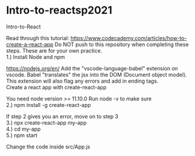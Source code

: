 # Intro-to-reactsp2021

Intro-to-React  

Read through this tutorial: https://www.codecademy.com/articles/how-to-create-a-react-app Do NOT push to this repository when completing these steps. These are for your own practice.  
1.) Install Node and npm  

https://nodejs.org/en/ Add the "vscode-language-babel" extension on vscode. Babel "translates" the jsx into the DOM (Document object model). This extension will also flag any errors and add in ending tags.  
Create a react app with create-react-app  

You need node version >= 11.10.0 Run node -v to make sure  
2.) npm install -g create-react-app  

If step 2 gives you an error, move on to step 3  
3.) npx create-react-app my-app  
4.) cd my-app  
5.) npm start  

Change the code inside src/App.js  
